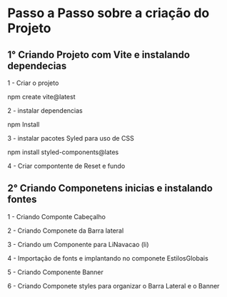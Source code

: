 
<h1> Passo a Passo sobre a criação do Projeto</h1>

<h2> 1° Criando Projeto com Vite e instalando dependecias</h2>

1 - Criar o projeto

npm create vite@latest

2 - instalar dependencias

npm Install

3 - instalar pacotes Syled para uso de CSS

npm install styled-components@lates

4 - Criar compontente de Reset e fundo

<h2> 2° Criando Componetens inicias e instalando fontes</h2>

1 - Criando Componte Cabeçalho

2 - Criando Componete da Barra lateral

3 - Criando um Componente para LiNavacao (li)

4 - Importação de fonts e implantando no componete EstilosGlobais

5 - Criando Componente Banner 

6 - Criando Componete styles para organizar o Barra Lateral e o  Banner
